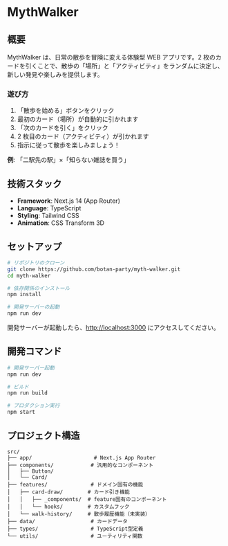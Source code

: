 # MythWalker

## 概要

MythWalker は、日常の散歩を冒険に変える体験型 WEB アプリです。2 枚のカードを引くことで、散歩の「場所」と「アクティビティ」をランダムに決定し、新しい発見や楽しみを提供します。

### 遊び方

1. 「散歩を始める」ボタンをクリック
2. 最初のカード（場所）が自動的に引かれます
3. 「次のカードを引く」をクリック
4. 2 枚目のカード（アクティビティ）が引かれます
5. 指示に従って散歩を楽しみましょう！

**例**: 「二駅先の駅」×「知らない雑誌を買う」

## 技術スタック

- **Framework**: Next.js 14 (App Router)
- **Language**: TypeScript
- **Styling**: Tailwind CSS
- **Animation**: CSS Transform 3D

## セットアップ

```bash
# リポジトリのクローン
git clone https://github.com/botan-party/myth-walker.git
cd myth-walker

# 依存関係のインストール
npm install

# 開発サーバーの起動
npm run dev
```

開発サーバーが起動したら、[http://localhost:3000](http://localhost:3000) にアクセスしてください。

## 開発コマンド

```bash
# 開発サーバー起動
npm run dev

# ビルド
npm run build

# プロダクション実行
npm start
```

## プロジェクト構造

```
src/
├── app/                    # Next.js App Router
├── components/            # 汎用的なコンポーネント
│   ├── Button/
│   └── Card/
├── features/              # ドメイン固有の機能
│   ├── card-draw/        # カード引き機能
│   │   ├── _components/  # feature固有のコンポーネント
│   │   └── hooks/        # カスタムフック
│   └── walk-history/     # 散歩履歴機能（未実装）
├── data/                  # カードデータ
├── types/                 # TypeScript型定義
└── utils/                 # ユーティリティ関数
```
